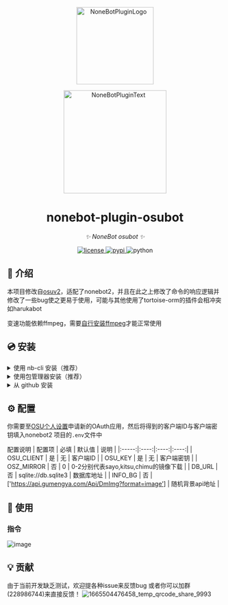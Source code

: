 <div align="center">
  <a href="https://v2.nonebot.dev/store"><img src="https://github.com/A-kirami/nonebot-plugin-template/blob/resources/nbp_logo.png" width="180" height="180" alt="NoneBotPluginLogo"></a>
  <br>
  <p><img src="https://github.com/A-kirami/nonebot-plugin-template/blob/resources/NoneBotPlugin.svg" width="240" alt="NoneBotPluginText"></p>
</div>

<div align="center">

# nonebot-plugin-osubot

_✨ NoneBot osubot ✨_


<a href="./LICENSE">
    <img src="https://img.shields.io/github/license/yaowan233/nonebot-plugin-osubot.svg" alt="license">
</a>
<a href="https://pypi.python.org/pypi/nonebot-plugin-osubot">
    <img src="https://img.shields.io/pypi/v/nonebot-plugin-osubot.svg" alt="pypi">
</a>
<img src="https://img.shields.io/badge/python-3.8+-blue.svg" alt="python">

</div>


## 📖 介绍

本项目修改自[osuv2](https://github.com/Yuri-YuzuChaN/osuv2)，适配了nonebot2，并且在此之上修改了命令的响应逻辑并修改了一些bug使之更易于使用，可能与其他使用了tortoise-orm的插件会相冲突如harukabot

变速功能依赖ffmpeg，需要[自行安装ffmpeg](https://docs.go-cqhttp.org/guide/quick_start.html#%E5%AE%89%E8%A3%85-ffmpeg)才能正常使用

## 💿 安装

<details>
<summary>使用 nb-cli 安装（推荐）</summary>
在 nonebot2 项目的根目录下打开命令行, 输入以下指令即可安装

    nb plugin install nonebot-plugin-osubot

</details>

<details>
<summary>使用包管理器安装（推荐）</summary>
在 nonebot2 项目的插件目录下, 打开命令行, 根据你使用的包管理器, 输入相应的安装命令

<details>
<summary>pip</summary>

    pip install nonebot-plugin-osubot
</details>
<details>
<summary>pdm</summary>

    pdm add nonebot-plugin-osubot
</details>
<details>
<summary>poetry</summary>

    poetry add nonebot-plugin-osubot
</details>
<details>
<summary>conda</summary>

    conda install nonebot-plugin-osubot
</details>

打开 nonebot2 项目的 `bot.py` 文件, 在其中写入

    nonebot.load_plugin('nonebot_plugin_osubot')

</details>

<details>
<summary>从 github 安装</summary>
在 nonebot2 项目的插件目录下, 打开命令行, 输入以下命令克隆此储存库

    git clone https://github.com/yaowan233/nonebot-plugin-osubot.git

修改[nonebot_plugin_osubot的__init__.py](https://github.com/yaowan233/nonebot-plugin-osubot/blob/a7c7098f39d92b8fe74dfe85c262397b81db721c/nonebot_plugin_osubot/__init__.py#L37)为
  
    add_model('src.plugins.database.models')
  
打开 nonebot2 项目的 `bot.py` 文件, 在其中写入

    nonebot.load_plugin('src.plugins.nonebot_plugin_osubot')

</details>

## ⚙️ 配置
你需要至[OSU个人设置](https://osu.ppy.sh/home/account/edit)申请新的OAuth应用，然后将得到的客户端ID与客户端密钥填入nonebot2 项目的`.env`文件中

配置说明
| 配置项 | 必填 | 默认值 | 说明 |
|:-----:|:----:|:----:|:----:|
| OSU_CLIENT | 是 | 无 | 客户端ID |
| OSU_KEY | 是 | 无 | 客户端密钥 |
| OSZ_MIRROR | 否 | 0 | 0-2分别代表sayo,kitsu,chimu的镜像下载 |
| DB_URL | 否 | sqlite://db.sqlite3 | 数据库地址 |
| INFO_BG | 否 | ['https://api.gumengya.com/Api/DmImg?format=image'] | 随机背景api地址 |

## 🎉 使用
### 指令

![image](https://github.com/yaowan233/nonebot-plugin-osubot/assets/30517062/41fd8326-7b97-4de9-be83-c38b31453ea1)


## 💡 贡献
由于当前开发缺乏测试，欢迎提各种issue来反馈bug
或者你可以加群(228986744)来直接反馈！
![1665504476458_temp_qrcode_share_9993](https://user-images.githubusercontent.com/30517062/195143643-5c212f4e-5ee2-49fd-8e71-4f360eef2d46.png)
